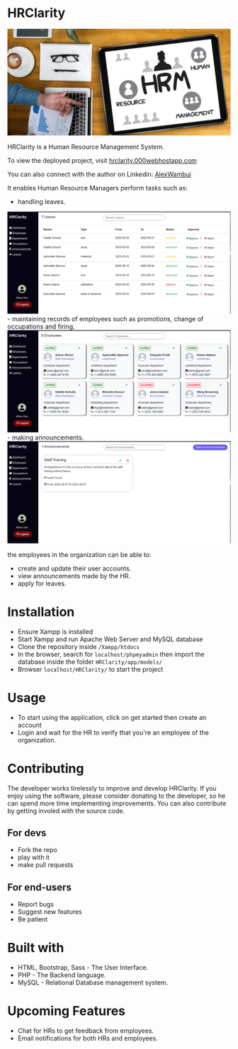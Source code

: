 # HRClarity
<img src="./assets/images/app_background.jpg" />
<p>HRClarity is a Human Resource Management System.</p>
<p>To view the deployed project, visit <a href="https://hrclarity.000webhostapp.com/">hrclarity.000webhostapp.com</a></p>
<p>You can also connect with the author on Linkedin: <a href="https://www.linkedin.com/in/alexwambui/" target="_blank">AlexWambui</a></p>
<p>It enables Human Resource Managers perform tasks such as:</p>

- handling leaves.
<img src="./assets/images/leaves.png" />
- maintaining records of employees such as promotions, change of occupations and firing.
<img src="./assets/images/employees.png" />
- making announcements.
<img src="./assets/images/announcements.png" />

<p>the employees in the organization can be able to:</p>

- create and update their user accounts.
- view announcements made by the HR.
- apply for leaves.

# Installation
- Ensure Xampp is installed
- Start Xampp and run Apache Web Server and MySQL database
- Clone the repository inside `/Xampp/htdocs`
- In the browser, search for `localhost/phpmyadmin` then import the database inside the folder `HRClarity/app/models/`
- Browser `localhost/HRClarity/` to start the project

# Usage
- To start using the application, click on get started then create an account
- Login and wait for the HR to verify that you're an employee of the organization.

# Contributing
<p>The developer works tirelessly to improve and develop HRClarity. If you enjoy using the software, please consider donating to the developer, so he can spend more time implementing improvements. You can also contribute by getting involed with the source code.</p>

## For devs
- Fork the repo
- play with it
- make pull requests

## For end-users
- Report bugs
- Suggest new features
- Be patient

# Built with
- HTML, Bootstrap, Sass - The User Interface.
- PHP - The Backend language.
- MySQL - Relational Database management system.


# Upcoming Features
- Chat for HRs to get feedback from employees.
- Email notifications for both HRs and employees.
